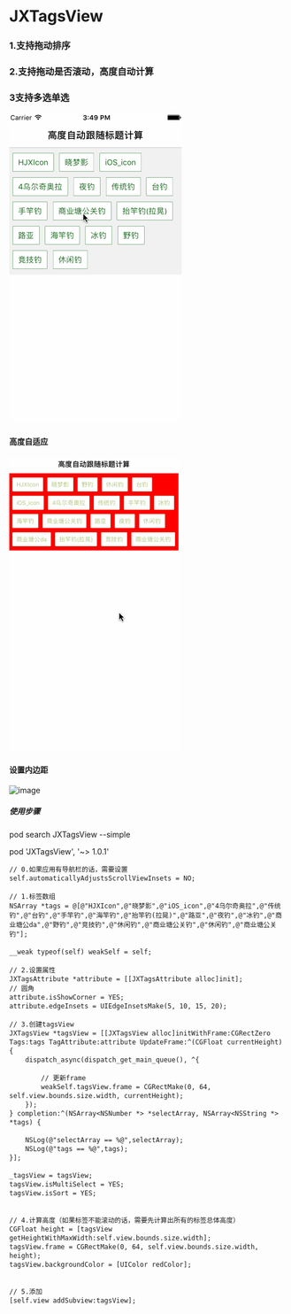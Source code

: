 # JXTagsView

### 1.支持拖动排序
### 2.支持拖动是否滚动，高度自动计算
### 3支持多选单选

![image](https://github.com/HJXIcon/JXTagsView/blob/master/JXTagsView/JXTagsView/Gif%E6%95%88%E6%9E%9C%E5%9B%BE/tags%E6%95%88%E6%9E%9C%E5%9B%BE.gif)
</br>
#### 高度自适应
![image](https://github.com/HJXIcon/JXTagsView/blob/master/JXTagsView/JXTagsView/Gif%E6%95%88%E6%9E%9C%E5%9B%BE/tagsFrame.gif)

#### 设置内边距
![image](https://github.com/HJXIcon/JXTagsView/blob/master/JXTagsView/JXTagsView/Gif%E6%95%88%E6%9E%9C%E5%9B%BE/Snip20171020_4.png=320x568)
</br>

##### 使用步骤
pod search JXTagsView --simple

pod 'JXTagsView', '~> 1.0.1'

    // 0.如果应用有导航栏的话，需要设置
    self.automaticallyAdjustsScrollViewInsets = NO;
    
    // 1.标签数组
    NSArray *tags = @[@"HJXIcon",@"晓梦影",@"iOS_icon",@"4乌尔奇奥拉",@"传统钓",@"台钓",@"手竿钓",@"海竿钓",@"抬竿钓(拉晃)",@"路亚",@"夜钓",@"冰钓",@"商业塘公da",@"野钓",@"竞技钓",@"休闲钓",@"商业塘公关钓",@"休闲钓",@"商业塘公关钓"];
    
    __weak typeof(self) weakSelf = self;
    
    // 2.设置属性
    JXTagsAttribute *attribute = [[JXTagsAttribute alloc]init];
    // 圆角
    attribute.isShowCorner = YES;
    attribute.edgeInsets = UIEdgeInsetsMake(5, 10, 15, 20);
    
    // 3.创建tagsView
    JXTagsView *tagsView = [[JXTagsView alloc]initWithFrame:CGRectZero Tags:tags TagAttribute:attribute UpdateFrame:^(CGFloat currentHeight) {
        dispatch_async(dispatch_get_main_queue(), ^{
            
            // 更新frame
            weakSelf.tagsView.frame = CGRectMake(0, 64, self.view.bounds.size.width, currentHeight);
        });
    } completion:^(NSArray<NSNumber *> *selectArray, NSArray<NSString *> *tags) {
        
        NSLog(@"selectArray == %@",selectArray);
        NSLog(@"tags == %@",tags);
    }];
    
    _tagsView = tagsView;
    tagsView.isMultiSelect = YES;
    tagsView.isSort = YES;
    
    
    // 4.计算高度（如果标签不能滚动的话，需要先计算出所有的标签总体高度）
    CGFloat height = [tagsView getHeightWithMaxWidth:self.view.bounds.size.width];
    tagsView.frame = CGRectMake(0, 64, self.view.bounds.size.width, height);
    tagsView.backgroundColor = [UIColor redColor];
    
    
    // 5.添加
    [self.view addSubview:tagsView];
